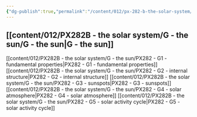 ```yaml
---
{"dg-publish":true,"permalink":"/content/012/px-282-b-the-solar-system/px-282-b-0-solar-system/","pinned":true,"noteIcon":"1","created":"2024-11-27T22:55:07.214+00:00","updated":"2024-12-20T14:39:24.558+00:00"}
---
```


## [[content/012/PX282B - the solar system/G - the sun/G - the sun\|G - the sun]]
[[content/012/PX282B - the solar system/G - the sun/PX282 - G1 - fundamental properties\|PX282 - G1 - fundamental properties]]
[[content/012/PX282B - the solar system/G - the sun/PX282 - G2 - internal structure\|PX282 - G2 - internal structure]]
[[content/012/PX282B - the solar system/G - the sun/PX282 - G3 - sunspots\|PX282 - G3 - sunspots]]
[[content/012/PX282B - the solar system/G - the sun/PX282 - G4 - solar atmosphere\|PX282 - G4 - solar atmosphere]]
[[content/012/PX282B - the solar system/G - the sun/PX282 - G5 - solar activity cycle\|PX282 - G5 - solar activity cycle]]
